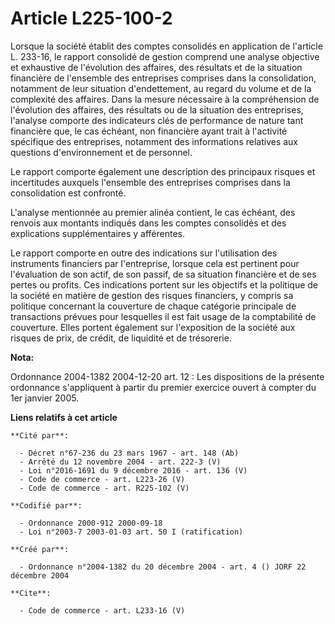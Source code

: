 # Article L225-100-2

Lorsque la société établit des comptes consolidés en application de l'article L. 233-16, le rapport consolidé de gestion
comprend une analyse objective et exhaustive de l'évolution des affaires, des résultats et de la situation financière de
l'ensemble des entreprises comprises dans la consolidation, notamment de leur situation d'endettement, au regard du volume et
de la complexité des affaires. Dans la mesure nécessaire à la compréhension de l'évolution des affaires, des résultats ou de
la situation des entreprises, l'analyse comporte des indicateurs clés de performance de nature tant financière que, le cas
échéant, non financière ayant trait à l'activité spécifique des entreprises, notamment des informations relatives aux
questions d'environnement et de personnel. 

Le rapport comporte également une description des principaux risques et incertitudes auxquels l'ensemble des entreprises
comprises dans la consolidation est confronté. 

L'analyse mentionnée au premier alinéa contient, le cas échéant, des renvois aux montants indiqués dans les comptes
consolidés et des explications supplémentaires y afférentes. 

Le rapport comporte en outre des indications sur l'utilisation des instruments financiers par l'entreprise, lorsque cela est
pertinent pour l'évaluation de son actif, de son passif, de sa situation financière et de ses pertes ou profits. Ces
indications portent sur les objectifs et la politique de la société en matière de gestion des risques financiers, y compris
sa politique concernant la couverture de chaque catégorie principale de transactions prévues pour lesquelles il est fait
usage de la comptabilité de couverture. Elles portent également sur l'exposition de la société aux risques de prix, de
crédit, de liquidité et de trésorerie.

**Nota:**

Ordonnance 2004-1382 2004-12-20 art. 12 : Les dispositions de la présente ordonnance s'appliquent à partir du premier
exercice ouvert à compter du 1er janvier 2005.

**Liens relatifs à cet article**

	**Cité par**:

	  - Décret n°67-236 du 23 mars 1967 - art. 148 (Ab)
	  - Arrêté du 12 novembre 2004 - art. 222-3 (V)
	  - Loi n°2016-1691 du 9 décembre 2016 - art. 136 (V)
	  - Code de commerce - art. L223-26 (V)
	  - Code de commerce - art. R225-102 (V)

	**Codifié par**:

	  - Ordonnance 2000-912 2000-09-18
	  - Loi n°2003-7 2003-01-03 art. 50 I (ratification)

	**Créé par**:

	  - Ordonnance n°2004-1382 du 20 décembre 2004 - art. 4 () JORF 22 décembre 2004

	**Cite**:

	  - Code de commerce - art. L233-16 (V)
